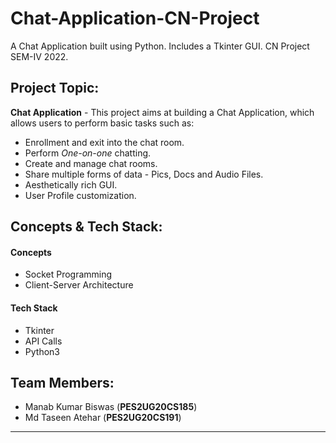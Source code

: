 # Chat-Application-CN-Project
A Chat Application built using Python. Includes a Tkinter GUI. CN Project SEM-IV 2022.

## Project Topic: 

**Chat Application** - This project aims at building a Chat Application, which allows users to perform basic tasks such as:
- Enrollment and exit into the chat room.
- Perform *One-on-one* chatting.
- Create and manage chat rooms.
- Share multiple forms of data - Pics, Docs and Audio Files.
- Aesthetically rich GUI.
- User Profile customization.


## Concepts & Tech Stack:
#### Concepts
- Socket Programming
- Client-Server Architecture

#### Tech Stack
- Tkinter
- API Calls
- Python3


## Team Members:
- Manab Kumar Biswas (**PES2UG20CS185**)
- Md Taseen Atehar (**PES2UG20CS191**)
---
